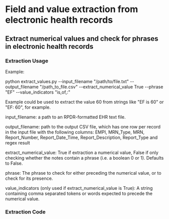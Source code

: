 # Field and value extraction from electronic health records

## Extract numerical values and check for phrases in electronic health records

### Extraction Usage

Example:

python extract_values.py --input_filename "/path/to/file.txt" --output_filename "/path_to_file.csv" --extract_numerical_value True --phrase "EF" --value_indicators "is,of,:"

Example could be used to extract the value 60 from strings like "EF is 60" or "EF: 60", for example.

input_filename: a path to an RPDR-formatted EHR text file.

output_filename: path to the output CSV file, which has one row per record in the input file with the following columns: EMPI, MRN_Type, MRN, Report_Number, Report_Date_Time, Report_Description, Report_Type and regex result

extract_numerical_value: True if extraction a numerical value, False if only checking whether the notes contain a phrase (i.e. a boolean 0 or 1). Defaults to False.

phrase: The phrase to check for either preceding the numerical value, or to check for its presence.

value_indicators (only used if extract_numerical_value is True): A string containing comma separated tokens or words expected to precede the numerical value.

### Extraction Code
